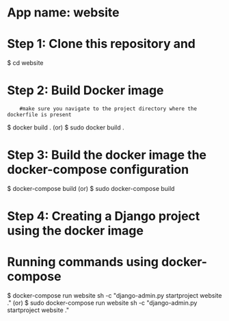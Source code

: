 # App name: website

# Step 1: Clone this repository and
   $ cd website
# Step 2: Build Docker image        
        #make sure you navigate to the project directory where the dockerfile is present     
   $ docker build .
          (or)
   $ sudo docker build .
# Step 3: Build the docker image the docker-compose configuration
   $ docker-compose build
          (or)
   $ sudo docker-compose build
# Step 4: Creating a Django project using the docker image
   
   # Running commands using docker-compose
   $ docker-compose run website sh -c "django-admin.py startproject website ."
                        (or)
   $ sudo docker-compose run website sh -c "django-admin.py startproject website ."

